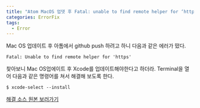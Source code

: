 ```yaml
---
title: "Atom MacOS 업뎃 후 Fatal: unable to find remote helper for ‘https’에러"
categories: ErrorFix
tags:
  - Error
---
```


Mac OS 업데이트 후 아톰에서 github push 하려고 하니 다음과 같은 에러가 떴다.
```
Fatal: Unable to find remote helper for 'https'
```
찾아보니 Mac OS업에이트 후 Xcode를 업데이트해야한다고 하더라.
Terminal을 열어 다음과 같은 명령어를 쳐서 해결해 보도록 한다.

```
$ xcode-select --install
```
[해결 소스 원본 보러가기](https://discuss.atom.io/t/macos-upgrade-fatal-unable-to-find-remote-helper-for-https/69219/3)
